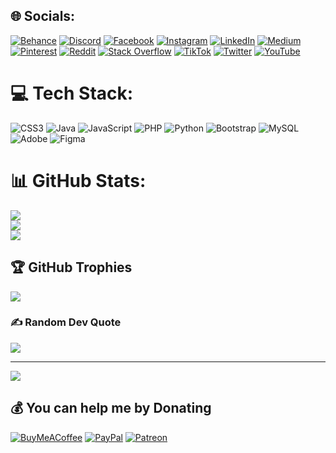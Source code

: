 
## 🌐 Socials:
[![Behance](https://img.shields.io/badge/Behance-1769ff?logo=behance&logoColor=white)](https://behance.net/Himakalum) [![Discord](https://img.shields.io/badge/Discord-%237289DA.svg?logo=discord&logoColor=white)](https://discord.gg/Himakalum) [![Facebook](https://img.shields.io/badge/Facebook-%231877F2.svg?logo=Facebook&logoColor=white)](https://facebook.com/Himakalum) [![Instagram](https://img.shields.io/badge/Instagram-%23E4405F.svg?logo=Instagram&logoColor=white)](https://instagram.com/Himakalum) [![LinkedIn](https://img.shields.io/badge/LinkedIn-%230077B5.svg?logo=linkedin&logoColor=white)](https://linkedin.com/in/Himakalum) [![Medium](https://img.shields.io/badge/Medium-12100E?logo=medium&logoColor=white)](https://medium.com/@Himakalum) [![Pinterest](https://img.shields.io/badge/Pinterest-%23E60023.svg?logo=Pinterest&logoColor=white)](https://pinterest.com/Himakalum) [![Reddit](https://img.shields.io/badge/Reddit-%23FF4500.svg?logo=Reddit&logoColor=white)](https://reddit.com/user/Himakalum) [![Stack Overflow](https://img.shields.io/badge/-Stackoverflow-FE7A16?logo=stack-overflow&logoColor=white)](https://stackoverflow.com/users/Himakalum) [![TikTok](https://img.shields.io/badge/TikTok-%23000000.svg?logo=TikTok&logoColor=white)](https://tiktok.com/@Himakalum) [![Twitter](https://img.shields.io/badge/Twitter-%231DA1F2.svg?logo=Twitter&logoColor=white)](https://twitter.com/Himakalum) [![YouTube](https://img.shields.io/badge/YouTube-%23FF0000.svg?logo=YouTube&logoColor=white)](https://youtube.com/@Himakalum) 

# 💻 Tech Stack:
![CSS3](https://img.shields.io/badge/css3-%231572B6.svg?style=flat-square&logo=css3&logoColor=white) ![Java](https://img.shields.io/badge/java-%23ED8B00.svg?style=flat-square&logo=openjdk&logoColor=white) ![JavaScript](https://img.shields.io/badge/javascript-%23323330.svg?style=flat-square&logo=javascript&logoColor=%23F7DF1E) ![PHP](https://img.shields.io/badge/php-%23777BB4.svg?style=flat-square&logo=php&logoColor=white) ![Python](https://img.shields.io/badge/python-3670A0?style=flat-square&logo=python&logoColor=ffdd54) ![Bootstrap](https://img.shields.io/badge/bootstrap-%238511FA.svg?style=flat-square&logo=bootstrap&logoColor=white) ![MySQL](https://img.shields.io/badge/mysql-%2300000f.svg?style=flat-square&logo=mysql&logoColor=white) ![Adobe](https://img.shields.io/badge/adobe-%23FF0000.svg?style=flat-square&logo=adobe&logoColor=white) ![Figma](https://img.shields.io/badge/figma-%23F24E1E.svg?style=flat-square&logo=figma&logoColor=white)
# 📊 GitHub Stats:
![](https://github-readme-stats.vercel.app/api?username=Himakalum2-0&theme=gotham&hide_border=false&include_all_commits=true&count_private=true)<br/>
![](https://github-readme-streak-stats.herokuapp.com/?user=Himakalum2-0&theme=gotham&hide_border=false)<br/>
![](https://github-readme-stats.vercel.app/api/top-langs/?username=Himakalum2-0&theme=gotham&hide_border=false&include_all_commits=true&count_private=true&layout=compact)

## 🏆 GitHub Trophies
![](https://github-profile-trophy.vercel.app/?username=Himakalum2-0&theme=radical&no-frame=false&no-bg=false&margin-w=4)

### ✍️ Random Dev Quote
![](https://quotes-github-readme.vercel.app/api?type=horizontal&theme=radical)

---
[![](https://visitcount.itsvg.in/api?id=Himakalum2-0&icon=0&color=0)](https://visitcount.itsvg.in)

  ## 💰 You can help me by Donating
  [![BuyMeACoffee](https://img.shields.io/badge/Buy%20Me%20a%20Coffee-ffdd00?style=for-the-badge&logo=buy-me-a-coffee&logoColor=black)](https://buymeacoffee.com/Himakalum) [![PayPal](https://img.shields.io/badge/PayPal-00457C?style=for-the-badge&logo=paypal&logoColor=white)](https://paypal.me/Himakalum) [![Patreon](https://img.shields.io/badge/Patreon-F96854?style=for-the-badge&logo=patreon&logoColor=white)](https://patreon.com/Himakalum) 

  
<!-- Proudly created with GPRM ( https://gprm.itsvg.in ) -->
